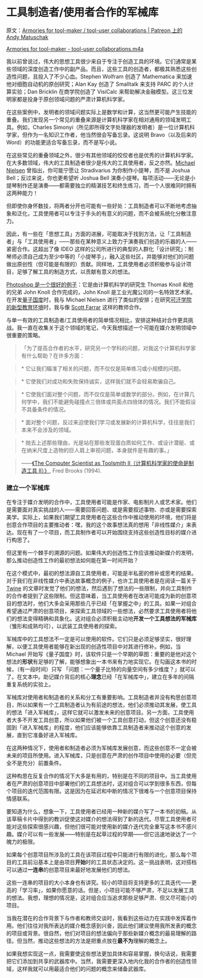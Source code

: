 # 工具制造者/使用者合作的军械库

原文：[Armories for tool-maker / tool-user collaborations | Patreon 上的 Andy Matuschak](https://www.patreon.com/posts/armories-for-52549432)

[Armories for tool-maker - tool-user collaborations.m4a](https://c10.patreonusercontent.com/4/patreon-media/p/post/52549432/1626ed24835e4d90b917677379f49d7b/eyJhIjoxLCJwIjoxfQ%3D%3D/1.m4a?token-time=1645488000&token-hash=jAItvFmNEQ1p0kipfISD-77ssoym7K_gY0UfrQKpDAA%3D)

我以前曾说过，伟大的思想工具很少来自于专注于创造工具的环境。它们通常是某些领域的深度创造工作中的副产品。而且，这些工具的创造者，都极其熟悉这些创造性问题，且投入了不少心血。Stephen Wolfram 创造了 Mathematica 来加速他对细胞自动机的原创研究；Alan Kay 创造了 Smalltalk 来支持 PARC 的个人计算实验；Dan Bricklin 在商学院创造了 VisiCalc 来帮助解决金融模型。这三位发明家都是投身于原创领域问题的严肃计算机科学家。

在这些案例中，发明者的领域问题实际上是数学和计算，这当然更可能产生技能的重叠。我们发现另一个常见的重叠来源是计算机科学家在相对通用的领域发明工具。例如，Charles Simonyi（所见即所得文字处理器的发明者）是一位计算机科学家，但作为一名知识工作者，他当然很会写备忘录。这说明 Bravo（以及后来的 Word）的功能更适合写备忘录，而不是写小说。

在这些常见的重叠领域之外，很少有其他领域的佼佼者也是优秀的计算机科学家。在大多数领域，伟大的工具制造者很少是伟大的工具使用者，反之亦然。[Michael Nielsen](https://michaelnielsen.org/) 曾指出，你可能宁愿让 Stradivarius 为你制作小提琴，而不是 Joshua Bell；反过来说，你也更希望听 Joshua Bell 演奏小提琴。每项活动——无论是小提琴制作还是演奏——都需要独立的精湛技艺和终生练习，而一个人很难同时拥有这两种能力！

但即使你身怀数技，将两者分开也可能有一些好处：工具制造者可以不断地考虑抽象和泛化，工具使用者可以专注于手头的有意义的问题，而不会被系统化分散注意力。

因此，有一些在「思想工具」方面的进展，可能取决于找到方法，让「工具制造者」与「工具使用者」——那些在某种意义上致力于演奏我们创造的乐器的人——紧密合作。这超出了像 IDEO 这样的公司所进行的典型的人群化「设计研究」：制琴师必须自己成为至少中等的「小提琴手」，融入这些社区，并能够对他们的问题做出原创性（但可能是有限的）贡献。同样地，工具使用者必须积极参与设计项目，足够了解工具的制造方式，以贡献有意义的想法。

[Photoshop 是一个很好的例子](https://www.photoshopnews.com/feature-stories/photoshop-profile-thomas-john-knoll-10/)：它是由计算机科学的研究生 Thomas Knoll 和他的兄弟 John Knoll 合作完成的，John Knoll 是工业光魔公司的一名特效艺术家。在开发[量子国度](https://quantum.country/)时，我与 Michael Nielsen 进行了类似的安排；在研究[可汗学院的新型教育环境](https://early.khanacademy.org/)时，我与像 [Scott Farrar](http://www.scottfarrar.com/sfx/) 这样的教师合作。

与单一有效的工具制造者/工具使用者的简单情况相比，安排这种结对合作更具挑战。我一直在收集关于这个领域的笔记，今天我想描述一个可能在媒介发明领域中很重要的策略。

> 「为了提高合作者的水平，研究另一个学科的问题，对我这个计算机科学家有什么帮助？在许多方面：

> \* 它让我们瞄准了相关的问题，而不仅仅是简单练习或小规模的问题。

> \* 它使我们对成功和失败保持诚实，这样我们就不会轻易欺骗自己。

> \* 它使我们面对整个问题，而不仅仅是简单或数学的部分。例如，在计算几何学中，我们不能避免碰撞点三倍体或共面点四倍体的情况。我们不能假设不具备条件的情况。

> \* 面对整个问题，反过来迫使我们学习或发展新的计算机科学，往往是我们本来不会涉及的领域。

> \* 抛去上述那些理由，光是站在那些发现蛋白质如何工作、或设计潜艇、或在纳米尺度上造物的巨人肩上审视问题，本身就件是有趣的事。」

> ——[《The Computer Scientist as Toolsmith II（计算机科学家的使命是制造工具 II）》](https://www.cs.unc.edu/~brooks/Toolsmith-CACM.pdf), Fred Brooks (1994).

### **建立一个军械库**

在专注于媒介发明的合作中，工具使用者可能是作家、电影制片人或艺术家。他们是需要面对真实挑战的人——需要回答问题、或是需要叙述事物、亦或是需要探索美学。实际上，如果我们期望工具使用者在这些合作中推动使用的环境，他们将是创意合作项目的主要推动者：嘿，我的这个故事想法真的想用「非线性媒介」来表达。现在有了一个项目，而工具制作者可以开始围绕支持这些创造性目标的媒介进行构思了。

但这里有一个棘手的溯源的问题。如果伟大的创造性工作应该推动新媒介的发明，那么推动创造性工作的最初想法如何能在第一时间开始？

在这个模式中，最初的想法源自工具使用者，可能是半私密的修补或思考的结果。对于我们在非线性媒介中表达故事概念的例子，也许工具使用者是在阅读一篇关于 [Twine](https://twinery.org/) 的文章时发觉了他们的想法，然后遇到了想法的一些限制，并向工具制作的合作者提到了这些限制。但这意味着，当工具使用者在改进可能成为新的创意项目的想法时，他们大多会采用那些几乎已经「在掌握之中」的工具。如果一对组合希望通过严肃的创意项目，来探索工具领域的一些想法，必然要求工具使用者将他们的想法变得精确和具象化。这对组合必须积极主动地**开发一个工具想法的军械库**（雏形和成熟均可），以武装工具使用者的探索。

军械库中的工具想法不一定是可以使用的软件。它们只是必须足够坚实，很好理解，以便工具使用者能够在新出现的创造性项目中对其进行修补。例如，当 Michael 开始写《量子国度》时，该软件只是一个早期的草图：重要的是他对这个想法的**形状**有足够的了解，能够想象出一本书来有力地实现它。在勾画这本书的时候，（有一段时间）只写 「问题：一个量子比特的向量空间有多少维度？」就可以了。在文本中。助记媒介背后的核心**理念**已经「在军械库中」，建立在多年的间隔重复系统的实验上。

军械库对使用者和制造者的关系和分工有重要影响。工具制造者并没有构思创意项目，所以如果有一个工具制造者认为有前途的想法，他们必须推动其发展，使工具的想法「进入军械库」，这样它就可以激发未来的创意项目。另一方面，工具使用者大多不开发工具创意，所以如果他们被一个工具创意打动，但这个创意还没有稳固到「进入军械库」的程度，他们应该能够依靠工具制造者来推动这个创意的发展，直到它准备好进入军械库。

在这两种情况下，使用者和制造者必须为军械库发展创意，而这些创意不一定会被未来的项目所使用。进入军械库，只是创意在严肃的创作项目中使用的必要（但完全不是充分）前置条件。

这种构思在反复合作的情况下大多是有用的，特别是在不同的项目中。当工具使用者在严肃的创意项目中部署他们的工具想法时，这对组合可以学到很多东西，但每个项目的迭代范围有限。这是因为在延迟和中断的情况下很难与一个创意项目保持情感联系。

要知道为什么，想象一下，工具使用者已经用一种新的媒介写了一本书的初稿。从该草稿卡片中得到的教训促使这对媒介的想法得到了新的迭代。尽管工具使用者可能对这些探索很感兴趣，但他们很可能对使用新的媒介迭代完全重写这本书不感兴趣。媒介可以有一些发展——特别是在起草过程的早期——但它迅速地驶达了一个魄力的极限。

如果每个创意项目所涉及的工具在该项目过程中只能进行有限的进化，那么每个项目的工具前沿基本上是由项目**开始**时的工具状态决定的。这一挑战表明，这对搭档可以通过**一连串**的创意项目来最好地发展他们的想法。

这些一连串的项目的大小本身也有讲究。较小的项目将支持更多的工具迭代——更高的「学习率」，如果你愿意的话。但是，小项目可能不够严肃，不足以发展工具的想法。我想，理想的情况是，这对组合应当追求那些足够严肃、但又尽可能小的项目。

当我在潜在的合作背景下与作者和教师交谈时，我看到这些动力在实践中发挥着作用。他们往往对我所表达的媒介概念感到兴奋，因此他们建议使用我所发表的概念的项目或背景。很自然，他们对项目的想法偏向于那些新媒介概念的最易理解的路径。但当然，推动这些想法的方法是把重点放在**最不为**理解的概念上。

如果我想实现这一点，我需要使这些想法更加具体和容易掌握，换句话说，我需要把它们添加到共享的武器库中。当然，我需要更深入地内化我的合作者的创造性领域，这样我就可以用最适合他们的问题的概念来储备武器库。